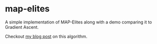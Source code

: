 # map-elites
A simple implementation of MAP-Elites along with a demo comparing it to Gradient Ascent.

Checkout [my blog post](https://conflictednerd.github.io/blog/map-elites/) on this algorithm.
